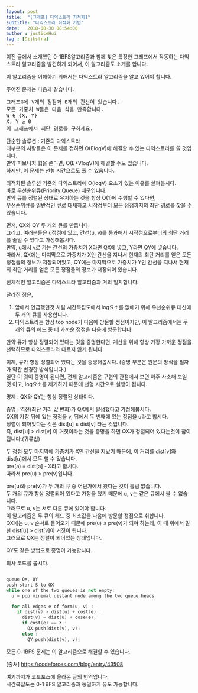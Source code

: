 ```yaml
---
layout: post
title:  "[그래프] 다익스트라 최적화1"
subtitle: "다익스트라 최적화 기법"
date:   2018-08-30 08:54:00
author : justiceHui
tag : [Dijkstra]
---
```


이전 글에서 소개했던 0-1BFS알고리즘과 함께 찾은 특정한 그래프에서 작동하는 다익스트라 알고리즘을 발견하게 되어서, 이 알고리즘도 소개를 합니다.

이 알고리즘을 이해하기 위해서는 다익스트라 알고리즘을 알고 있어야 합니다.

주어진 문제는 다음과 같습니다.
<pre>
그래프G에 V개의 정점과 E개의 간선이 있습니다.
모든 가중치 W들은 다음 식을 만족합니다.
W ∈ {X, Y}
X, Y ≥ 0
이 그래프에서 최단 경로를 구하세요.
</pre>

단순한 솔루션 : 기존의 다익스트라<br>
  대부분의 사람들은 이 문제를 접하면 O(ElogV)에 해결할 수 있는 다익스트라를 쓸 것입니다.<br>
  만약 피보나치 힙을 쓴다면, O(E+VlogV)에 해결할 수도 있습니다.<br>
  하지만, 이 문제는 선형 시간으로도 풀 수 있습니다.

최적화된 솔루션
  기존의 다익스트라에 O(logV) 요소가 있는 이유를 살펴봅시다.<br>
  바로 우선순위큐(Priority Queue) 때문입니다.<br>
  만약 큐를 정렬된 상태로 유지하는 것을 항상 O(1)에 수행할 수 있다면,<br>
  우선순위큐를 일반적인 큐로 대체하고 시작점부터 모든 정점까지의 최단 경로를 찾을 수 있습니다.

  먼저, QX와 QY 두 개의 큐를 만듭니다.<br>
  그리고, 여러분들은 u정점에 있고, 간선(u, v)를 통과해서 시작점으로부터의 최단 거리를 줄일 수 있다고 가정해봅시다.<br>
  만약, u에서 v로 가는 간선의 가중치가 X라면 QX에 넣고, Y라면 QY에 넣습니다.<br>
  따라서, QX에는 마지막으로 가중치가 X인 간선을 지나서 현재의 최단 거리를 얻은 모든 정점들의  정보가 저장되어있고,
  QY에는 마지막으로 가중치가 Y인 간선을 지나서 현재의 최단 거리를 얻은 모든 정점들의 정보가 저장되어 있습니다.

  전체적인 알고리즘은 다익스트라 알고리즘과 거의 일치합니다.

  달라진 점은,
  1. 앞에서 언급했던것 처럼 시간복잡도에서 log요소를 없애기 위해 우선순위큐 대신에 두 개의 큐를 사용합니다.
  2. 다익스트라는 항상 top node가 다음에 방문할 정점이지만, 이 알고리즘에서는 두 개의 큐의 헤드 중 더 가까운 정점을 다음에 방문합니다.

  만약 큐가 항상 정렬되어 있다는 것을 증명한다면, 계산을 위해 항상 가장 가까운 정점을 선택하므로 다익스트라와 다르지 않게 됩니다.

  이제, 큐가 항상 정렬되어 있다는 것을 증명해봅시다. (증명 부분은 원문의 방식을 필자가 약간 변경한 방식입니다.)<br>
  일단 이 것이 증명이 된다면, 전체 알고리즘은 구현의 관점에서 보면 아주 사소해 보일 것 이고, log요소를 제거하기 때문에 선형 시간으로 실행이 됩니다.

  명제 : QX와 QY는 항상 정렬된 상태이다.

  증명 : 역전(최단 거리 값 변화)가 QX에서 발생했다고 가정해봅시다.<br>
  QX의 가장 뒤에 있는 정점을 v, 뒤에서 두 번째에 있는 정점을 u라고 합시다.<br>
  정렬이 되어있다는 것은 dist[u] ≤ dist[v] 라는 것입니다.<br>
  즉, dist[u] > dist[v] 이 거짓이라는 것을 증명을 하면 QX가 정렬되어 있다는것이 참이 됩니다.(귀류법)

  두 정점 모두 마지막에 가중치가 X인 간선을 지났기 때문에, 이 거리를 dist[v]와 dist[u]에서 모두 뺄 수 있습니다.<br>
  pre(a) = dist[a] - X라고 합시다.<br>
  따라서 pre(u) > pre(v)입니다.

  pre(u)와 pre(v)가 두 개의 큐 중 어딘가에서 왔다는 것이 틀림 없습니다.<br>
  두 개의 큐가 항상 정렬되어 있다고 가정을 했기 때문에 u, v는 같은 큐에서 올 수 없습니다.<br>
  그러므로 u, v는 서로 다른 큐에 있어야 합니다.<br>
  이 알고리즘은 두 큐의 헤드 중 최소값을 다음에 방문할 정점으로 취합니다.<br>
  QX에는 u, v 순서로 들어오기 때문에 pre(u) ≤ pre(v)가 되야 하는데, 이 때 위에서 말한 dist[u] > dist[v]이 거짓이 됩니다.<br>
  그러므로 QX는 정렬이 되어있는 상태입니다.

  QY도 같은 방법으로 증명이 가능합니다.

  의사 코드를 봅시다.

```cpp

queue QX, QY  
push start S to QX
while one of the two queues is not empty:  
  u = pop minimal distant node among the two queue heads  

  for all edges e of form(u, v) :  
    if dist(v) > dist(u) + cost(e) :
      dist(v) = dist(u) + cose(e);
      if cost(e) == X :
        QX.push(dist(v), v);
      else :
        QY.push(dist(v), v);
```

모든 0-1BFS 문제는 이 알고리즘으로 해결할 수 있습니다.

[출처] https://codeforces.com/blog/entry/43508

여기까지가 코드포스에 올라온 글의 번역입니다.<br>
시간복잡도는 0-1 BFS 알고리즘과 동일하게 유도 가능합니다.

